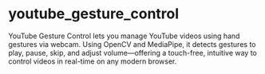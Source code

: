 # youtube_gesture_control
YouTube Gesture Control lets you manage YouTube videos using hand gestures via webcam. Using OpenCV and MediaPipe, it detects gestures to play, pause, skip, and adjust volume—offering a touch-free, intuitive way to control videos in real-time on any modern browser.
